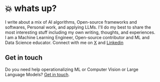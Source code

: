 # :boom: whats up?

I write about a mix of AI algorithms, Open-source frameworks and softwares, Personal work, and applying LLMs. I'll do my best to share the most interesting stuff including my own writing, thoughts, and experiences.
I am a Machine Learning Engineer, Open-source contributor and ML and Data Science educator. 
Connect with me on [X](https://x.com/Prashant_Dixit0) and [Linkedin](https://www.linkedin.com/in/prasant-kumar-a510bb192/)

## Get in touch

Do you need help operationalizing ML or Computer Vision or Large Language Models? [Get in touch](./contact/index.md).
